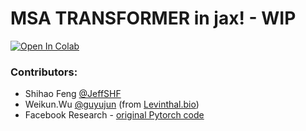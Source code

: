 # MSA TRANSFORMER in jax! - WIP

<a href="https://colab.research.google.com/github/sokrypton/ColabDesign/blob/v1.0.9/esm_msa/example.ipynb">
  <img src="https://colab.research.google.com/assets/colab-badge.svg" alt="Open In Colab"/>
</a>

### Contributors:
- Shihao Feng [@JeffSHF](https://github.com/JeffSHF)
- Weikun.Wu [@guyujun](https://github.com/guyujun) (from [Levinthal.bio](http://levinthal.bio/en/))
- Facebook Research - [original Pytorch code](https://github.com/facebookresearch/esm)
